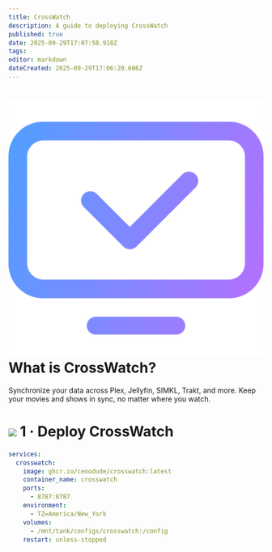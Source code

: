 ```yaml
---
title: CrossWatch
description: A guide to deploying CrossWatch
published: true
date: 2025-09-29T17:07:58.918Z
tags: 
editor: markdown
dateCreated: 2025-09-29T17:06:20.606Z
---
```


# <img src="/crosswatch.png" class="tab-icon"> What is CrossWatch?
Synchronize your data across Plex, Jellyfin, SIMKL, Trakt, and more. Keep your movies and shows in sync, no matter where you watch. 

# <img src="/docker.png" class="tab-icon"> 1 · Deploy CrossWatch

```yaml
services:
  crosswatch:
    image: ghcr.io/cenodude/crosswatch:latest
    container_name: crosswatch
    ports:
      - 8787:8787
    environment:
      - TZ=America/New_York
    volumes:
      - /mnt/tank/configs/crosswatch:/config
    restart: unless-stopped